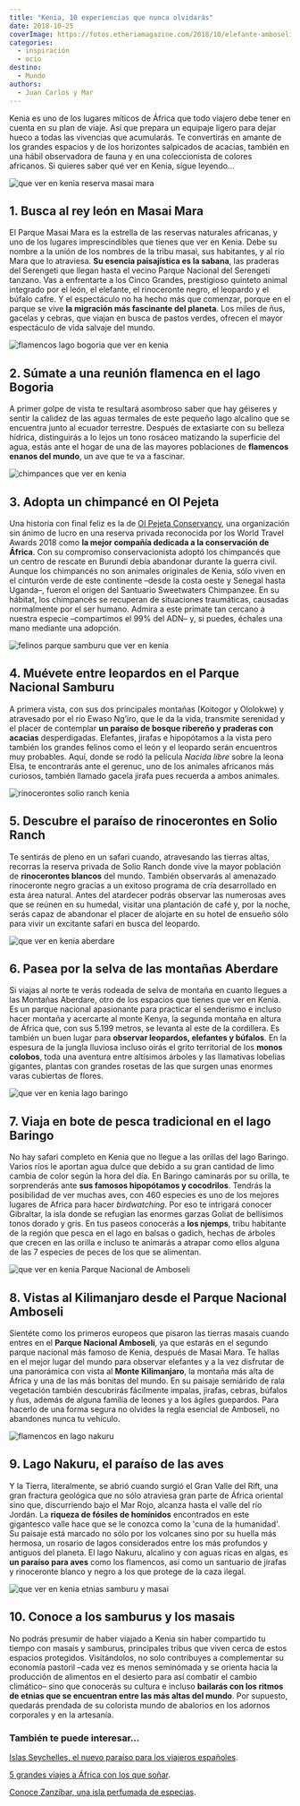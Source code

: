 ```yaml
---
title: "Kenia, 10 experiencias que nunca olvidarás"
date: 2018-10-25
coverImage: https://fotos.etheriamagazine.com/2018/10/elefante-amboseli-viaje-mujeres-kenia-e1566113172608.jpg
categories: 
  - inspiración
  - ocio
destino: 
  - Mundo
authors: 
  - Juan Carlos y Mar
---
```


Kenia es uno de los lugares míticos de África que todo viajero debe tener en cuenta en su plan de viaje. Así que prepara un equipaje ligero para dejar hueco a todas las vivencias que acumularás. Te convertirás en amante de los grandes espacios y de los horizontes salpicados de acacias, también en una hábil observadora de fauna y en una coleccionista de colores africanos. Si quieres saber qué ver en Kenia, sigue leyendo...

![que ver en kenia reserva masai mara](https://fotos.etheriamagazine.com/2018/10/Etheria-viajes-mujeres-Kenia-e1565176651337.jpg "Migración de ñus en la Reserva Nacional Masai Mara.")

## 1\. Busca al rey león en Masai Mara

El Parque Masai Mara es la estrella de las reservas naturales africanas, y uno de los 
lugares imprescindibles que tienes que ver en Kenia. Debe su nombre a la unión de los 
nombres de la tribu masai, sus habitantes, y al río Mara que lo atraviesa. **Su esencia 
paisajística es la sabana**, las praderas del Serengeti que llegan hasta el vecino 
Parque Nacional del Serengeti tanzano. Vas a enfrentarte a los Cinco Grandes, 
prestigioso quinteto animal integrado por el león, el elefante, el rinoceronte negro, el 
leopardo y el búfalo cafre. Y el espectáculo no ha hecho más que comenzar, porque en el 
parque se vive **la migración más fascinante del planeta**. Los miles de ñus, gacelas y 
cebras, que viajan en busca de pastos verdes, ofrecen el mayor espectáculo de vida 
salvaje del mundo. 

![flamencos lago bogoria que ver en kenia](https://fotos.etheriamagazine.com/2018/10/Etheria-viaje-kenia-flamencos-e1566113011116.jpg "Flamencos enanos en el lago Bogoria.")

## 2\. Súmate a una reunión flamenca en el lago Bogoria

A primer golpe de vista te resultará asombroso saber que hay géiseres y sentir la 
calidez de las aguas termales de este pequeño lago alcalino que se encuentra junto al 
ecuador terrestre. Después de extasiarte con su belleza hídrica, distinguirás a lo lejos 
un tono rosáceo matizando la superficie del agua, estás ante el hogar de una de las 
mayores poblaciones de **flamencos enanos del mundo**, un ave que te va a fascinar. 

![chimpances que ver en kenia](https://fotos.etheriamagazine.com/2018/10/chimpance-kenia-viaje-mujeres-e1566113033583.jpg "Adopta un chimpancé en Kenia.")

## 3\. Adopta un chimpancé en Ol Pejeta

Una historia con final feliz es la de [Ol Pejeta 
Conservancy](http://www.olpejetaconservancy.org/), una organización sin ánimo de lucro 
en una reserva privada reconocida por los World Travel Awards 2018 como **la mejor 
compañía dedicada a la conservación de África**. Con su compromiso conservacionista 
adoptó los chimpancés que un centro de rescate en Burundi debía abandonar durante la 
guerra civil. Aunque los chimpancés no son animales originales de Kenia, sólo viven en 
el cinturón verde de este continente –desde la costa oeste y Senegal hasta Uganda–, 
fueron el origen del Santuario Sweetwaters Chimpanzee. En su hábitat, los chimpancés se 
recuperan de situaciones traumáticas, causadas normalmente por el ser humano. Admira a 
este primate tan cercano a nuestra especie –compartimos el 99% del ADN– y, si puedes, 
échales una mano mediante una adopción. 

![felinos parque samburu que ver en kenia](https://fotos.etheriamagazine.com/2018/10/viaje-kenia-mujeres-parque-samburu-e1566113071933.jpg "En el Parque Nacional Samburu podrás ver felinos y al gerenuc o 'gacela jirafa'.")

## 4\. Muévete entre leopardos en el Parque Nacional Samburu

A primera vista, con sus dos principales montañas (Koitogor y Ololokwe) y atravesado por 
el río Ewaso Ng’iro, que le da la vida, transmite serenidad y el placer de contemplar 
**un paraíso de bosque ribereño y praderas con acacias** desperdigadas. Elefantes, 
jirafas e hipopótamos a la vista pero también los grandes felinos como el león y el 
leopardo serán encuentros muy probables. Aquí, donde se rodó la película _Nacida libre_ 
sobre la leona Elsa, te encontrarás ante el gerenuc, uno de los animales africanos más 
curiosos, también llamado gacela jirafa pues recuerda a ambos animales. 

![rinocerontes solio ranch kenia](https://fotos.etheriamagazine.com/2018/10/rinocerontes-viajes-mujeres-kenia-e1566113098621.jpg "El paraíso de los rinocerontes se encuentra en Solio Ranch (Kenia).")

## 5\. Descubre el paraíso de rinocerontes en Solio Ranch

Te sentirás de pleno en un safari cuando, atravesando las tierras altas, recorras la 
reserva privada de Solio Ranch donde vive la mayor población de **rinocerontes blancos** 
del mundo. También observarás al amenazado rinoceronte negro gracias a un exitoso 
programa de cría desarrollado en esta área natural. Antes del atardecer podrás observar 
las numerosas aves que se reúnen en su humedal, visitar una plantación de café y, por la 
noche, serás capaz de abandonar el placer de alojarte en su hotel de ensueño sólo para 
vivir un excitante safari en busca del leopardo. 

![que ver en kenia aberdare](https://fotos.etheriamagazine.com/2018/10/aberdares-kenia-viajes-mujeres-e1566113122260.jpg "Monos colobos en Aberdare, un bosque de montaña (Kenia).")

## 6\. Pasea por la selva de las montañas Aberdare

Si viajas al norte te verás rodeada de selva de montaña en cuanto llegues a las Montañas 
Aberdare, otro de los espacios que tienes que ver en Kenia. Es un parque nacional 
apasionante para practicar el senderismo e incluso hacer montaña y acercarte al monte 
Kenya, la segunda montaña en altura de África que, con sus 5.199 metros, se levanta al 
este de la cordillera. Es también un buen lugar para **observar leopardos, elefantes y 
búfalos**. En la espesura de la jungla lluviosa incluso oirás el grito territorial de 
los **monos colobos**, toda una aventura entre altísimos árboles y las llamativas 
lobelias gigantes, plantas con grandes rosetas de las que surgen unas enormes varas 
cubiertas de flores. 

![que ver en kenia lago baringo](https://fotos.etheriamagazine.com/2018/10/lago-baringo-viaje-mujeres-kenia-e1566113146665.jpg "Pesca en el lago Baringo.")

## 7\. Viaja en bote de pesca tradicional en el lago Baringo

No hay safari completo en Kenia que no llegue a las orillas del lago Baringo. Varios 
ríos le aportan agua dulce que debido a su gran cantidad de limo cambia de color según 
la hora del día. En Baringo caminarás por su orilla, te sorprenderás ante **sus famosos 
hipopótamos y cocodrilos**. Tendrás la posibilidad de ver muchas aves, con 460 especies 
es uno de los mejores lugares de Africa para hacer _birdwatching_. Por eso te intrigará 
conocer Gibraltar, la isla donde se refugian las enormes garzas Goliat de bellísimos 
tonos dorado y gris. En tus paseos conocerás a **los njemps**, tribu habitante de la 
región que pesca en el lago en balsas o gadich, hechas de árboles que crecen en las 
orilla e incluso te animarás a atrapar como ellos alguna de las 7 especies de peces de 
los que se alimentan. 

![que ver en kenia Parque Nacional de Amboseli](https://fotos.etheriamagazine.com/2018/10/elefante-amboseli-viaje-mujeres-kenia-e1566113172608.jpg "Elefante en el Parque Nacional Amboseli (Kenia).")

## 8\. Vistas al Kilimanjaro desde el Parque Nacional Amboseli

Sientéte como los primeros europeos que pisaron las tierras masais cuando entres en el 
**Parque Nacional Amboseli**, ya que estarás en el segundo parque nacional más famoso de 
Kenia, después de Masai Mara. Te hallas en el mejor lugar del mundo para observar 
elefantes y a la vez disfrutar de una panorámica con vista al **Monte Kilimanjaro**, la 
montaña más alta de África y una de las más bonitas del mundo. En su paisaje semiárido 
de rala vegetación también descubrirás fácilmente impalas, jirafas, cebras, búfalos y 
ñus, además de alguna familia de leones y a los ágiles guepardos. Para hacerlo de una 
forma segura no olvides la regla esencial de Amboseli, no abandones nunca tu vehículo. 

![flamencos en lago nakuru](https://fotos.etheriamagazine.com/2018/10/flamencos-lago-nakuru-viajes-mujeres-e1566113198779.jpg "Flamencos en lago Nakuru (Kenia).")

## 9\. Lago Nakuru, el paraíso de las aves

Y la Tierra, literalmente, se abrió cuando surgió el Gran Valle del Rift, una gran 
fractura geológica que no sólo atraviesa gran parte de África oriental sino que, 
discurriendo bajo el Mar Rojo, alcanza hasta el valle del río Jordán. La **riqueza de 
fósiles de homínidos** encontrados en este gigantesco valle hace que se le conozca como 
la 'cuna de la humanidad'. Su paisaje está marcado no sólo por los volcanes sino por su 
huella más hermosa, un rosario de lagos considerados entre los más profundos y antiguos 
del planeta. El lago Nakuru, alcalino y con aguas ricas en algas, es **un paraíso para 
aves** como los flamencos, así como un santuario de jirafas y rinoceronte blanco y negro 
a los que protege de la caza ilegal. 

![que ver en kenia etnias samburu y masai](https://fotos.etheriamagazine.com/2018/10/samburus-masais-viaje-kenia-e1566113231970.jpg "Etnias samburu y masai (Kenia).")

## 10\. Conoce a los samburus y los masais

No podrás presumir de haber viajado a Kenia sin haber compartido tu tiempo con masais y 
samburus, principales tribus que viven cerca de estos espacios protegidos. Visitándolos, 
no solo contribuyes a complementar su economía pastoril –cada vez es menos seminómada y 
se orienta hacia la producción de alimentos en el desierto para así combatir el cambio 
climático– sino que conocerás su cultura e incluso **bailarás con los ritmos de etnias 
que se encuentran entre las más altas del mundo**. Por supuesto, quedarás prendada de su 
colorista mundo de abalorios en los adornos corporales y en la artesanía. 

### También te puede interesar...

[Islas Seychelles, el nuevo paraíso para los viajeros 
españoles](https://etheriamagazine.com/2020/11/16/islas-seychelles-un-viaje-de-lujo-al-paraiso/). 

[5 grandes viajes a África con los que 
soñar](https://etheriamagazine.com/2019/08/09/5-viajes-para-comenzar-a-conocer-africa/). 

[Conoce Zanzíbar, una isla perfumada de 
especias](https://etheriamagazine.com/2018/11/30/mujeres-que-viajan-a-zanzibar-que-ver-en-tanzania/).
